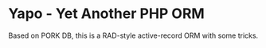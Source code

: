 # Yapo - Yet Another PHP ORM

Based on PORK DB, this is a RAD-style active-record ORM with some tricks.
